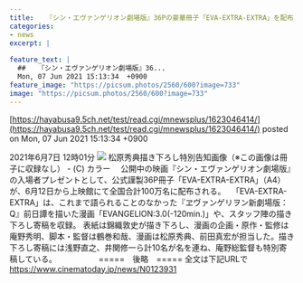 ```yaml
---
title:   『シン・エヴァンゲリオン劇場版』36Pの豪華冊子「EVA-EXTRA-EXTRA」を配布  
categories:
- news
excerpt: |
  
feature_text: |
  ##   『シン・エヴァンゲリオン劇場版』36...
  Mon, 07 Jun 2021 15:13:34  +0900
feature_image: "https://picsum.photos/2560/600?image=733"
image: "https://picsum.photos/2560/600?image=733"
---
```


[https://hayabusa9.5ch.net/test/read.cgi/mnewsplus/1623046414/](https://hayabusa9.5ch.net/test/read.cgi/mnewsplus/1623046414/)
posted on Mon, 07 Jun 2021 15:13:34  +0900

<!--more-->

2021年6月7日 12時01分 ![](https://img.cinematoday.jp/a/CNacDU0XwYGJ/_size_640x/_v_1623034530/main.jpg) 松原秀典描き下ろし特別告知画像（※この画像は冊子に収録なし） - (C) カラー 　公開中の映画『シン・エヴァンゲリオン劇場版』の入場者プレゼントとして、公式謹製36P冊子「EVA-EXTRA-EXTRA」（A4）が、6月12日から上映館にて全国合計100万名に配布される。 　「EVA-EXTRA-EXTRA」は、これまで語られることのなかった『ヱヴァンゲリヲン新劇場版：Q』前日譚を描いた漫画「EVANGELION:3.0(-120min.)」や、スタッフ陣の描き下ろし寄稿を収録。 表紙は錦織敦史が描き下ろし、漫画の企画・原作・監修は庵野秀明、脚本・監督は鶴巻和哉、漫画は松原秀典、前田真宏が担当した。描き下ろし寄稿には浅野直之、井関修一ら計10名が名を連ね、庵野総監督も特別寄稿している。 　　　　　=====　後略　===== 全文は下記URLで https://www.cinematoday.jp/news/N0123931
